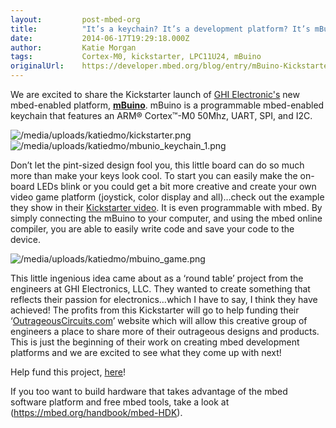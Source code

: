 ```yaml
---
layout:         post-mbed-org
title:          "It’s a keychain? It’s a development platform? It’s mBuino!"
date:           2014-06-17T19:29:18.000Z
author:         Katie Morgan
tags:           Cortex-M0, kickstarter, LPC11U24, mBuino
originalUrl:    https://developer.mbed.org/blog/entry/mBuino-Kickstarter-Launch/
---
```


<p>We are excited to share the Kickstarter launch of <a href="https://www.ghielectronics.com/"
  rel="nofollow">GHI Electronic&apos;s</a> new mbed-enabled platform, <strong><a href="https://www.kickstarter.com/projects/1359959821/mbuino-a-programmable-mbed-keychain" rel="nofollow">mBuino</a></strong>.
  mBuino is a programmable mbed-enabled keychain that features an ARM&#xAE;
  Cortex&#x2122;-M0 50Mhz, UART, SPI, and I2C.</p>
<p>
  <img src="https://developer.mbed.org/media/uploads/katiedmo/kickstarter.png"
  alt="/media/uploads/katiedmo/kickstarter.png" title="/media/uploads/katiedmo/kickstarter.png">
  <img src="https://developer.mbed.org/media/uploads/katiedmo/mbunio_keychain_1.png"
  alt="/media/uploads/katiedmo/mbunio_keychain_1.png" title="/media/uploads/katiedmo/mbunio_keychain_1.png">
</p>
<p>Don&#x2019;t let the pint-sized design fool you, this little board can
  do so much more than make your keys look cool. To start you can easily
  make the on-board LEDs blink or you could get a bit more creative and create
  your own video game platform (joystick, color display and all)&#x2026;check
  out the example they show in their <a href="https://www.kickstarter.com/projects/1359959821/mbuino-a-programmable-mbed-keychain"
  rel="nofollow">Kickstarter video</a>. It is even programmable with mbed.
  By simply connecting the mBuino to your computer, and using the mbed online
  compiler, you are able to easily write code and save your code to the device.</p>
<p>
  <img src="https://developer.mbed.org/media/uploads/katiedmo/mbuino_game.png"
  alt="/media/uploads/katiedmo/mbuino_game.png" title="/media/uploads/katiedmo/mbuino_game.png">
</p>
<p>This little ingenious idea came about as a &#x2018;round table&#x2019;
  project from the engineers at GHI Electronics, LLC. They wanted to create
  something that reflects their passion for electronics&#x2026;which I have
  to say, I think they have achieved! The profits from this Kickstarter will
  go to help funding their &#x2018;<a href="http://outrageouscircuits.com"
  rel="nofollow">OutrageousCircuits.com</a>&#x2019; website which will allow
  this creative group of engineers a place to share more of their outrageous
  designs and products. This is just the beginning of their work on creating
  mbed development platforms and we are excited to see what they come up
  with next!</p>
<p>Help fund this project, <a href="https://www.kickstarter.com/projects/1359959821/mbuino-a-programmable-mbed-keychain"
  rel="nofollow">here</a>!</p>
<p>If you too want to build hardware that takes advantage of the mbed software
  platform and free mbed tools, take a look at (<a href="https://mbed.org/handbook/mbed-HDK">https://mbed.org/handbook/mbed-HDK</a>).</p>

